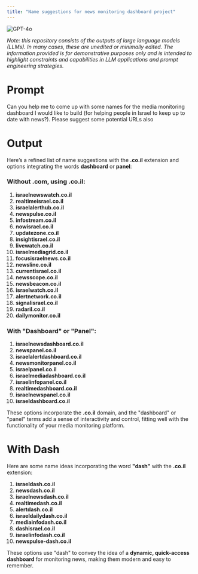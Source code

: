 ```yaml
---
title: "Name suggestions for news monitoring dashboard project"
---
```

![GPT-4o](https://img.shields.io/badge/GPT--4o-3333FF?style=for-the-badge&logo=openai&logoColor=white)



*Note: this repository consists of the outputs of large language models (LLMs). In many cases, these are unedited or minimally edited. The information provided is for demonstrative purposes only and is intended to highlight constraints and capabilities in LLM applications and prompt engineering strategies.*


# Prompt

Can you help me to come up with some names for the media monitoring dashboard I would like to build (for helping people in Israel to keep up to date with news?). Please suggest some potential URLs also

# Output

Here’s a refined list of name suggestions with the **.co.il** extension and options integrating the words **dashboard** or **panel**:

### **Without .com, using .co.il**:

1. **israelnewswatch.co.il**
2. **realtimeisrael.co.il**
3. **israelalerthub.co.il**
4. **newspulse.co.il**
5. **infostream.co.il**
6. **nowisrael.co.il**
7. **updatezone.co.il**
8. **insightisrael.co.il**
9. **livewatch.co.il**
10. **israelmediagrid.co.il**
11. **focusisraelnews.co.il**
12. **newsline.co.il**
13. **currentisrael.co.il**
14. **newsscope.co.il**
15. **newsbeacon.co.il**
16. **israelwatch.co.il**
17. **alertnetwork.co.il**
18. **signalisrael.co.il**
19. **radaril.co.il**
20. **dailymonitor.co.il**

### **With "Dashboard" or "Panel"**:

1. **israelnewsdashboard.co.il**
2. **newspanel.co.il**
3. **israelalertdashboard.co.il**
4. **newsmonitorpanel.co.il**
5. **israelpanel.co.il**
6. **israelmediadashboard.co.il**
7. **israelinfopanel.co.il**
8. **realtimedashboard.co.il**
9. **israelnewspanel.co.il**
10. **israeldashboard.co.il**

These options incorporate the **.co.il** domain, and the "dashboard" or "panel" terms add a sense of interactivity and control, fitting well with the functionality of your media monitoring platform.

# With Dash

Here are some name ideas incorporating the word **"dash"** with the **.co.il** extension:

1. **israeldash.co.il**
2. **newsdash.co.il**
3. **israelnewsdash.co.il**
4. **realtimedash.co.il**
5. **alertdash.co.il**
6. **israeldailydash.co.il**
7. **mediainfodash.co.il**
8. **dashisrael.co.il**
9. **israelinfodash.co.il**
10. **newspulse-dash.co.il**

These options use "dash" to convey the idea of a **dynamic, quick-access dashboard** for monitoring news, making them modern and easy to remember.